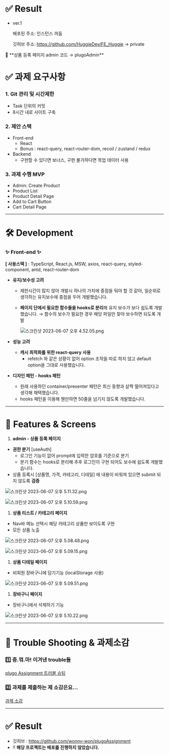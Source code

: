# ✅ Result

- ver.1
    
    배포된 주소: 인스턴스 꺼둠
    
    깃허브 주소: https://github.com/HuggieDev/FE_Huggie  →  private
    

<aside>
📌 **상품 등록 페이지 admin 코드
→ plugoAdmin**

</aside>

# ✅ 과제 요구사항

### 1. Git 관리 및 시간제한

- Task 단위의 커밋
- 8시간 내로 사이트 구축

### 2. 제안 스택

- Front-end
    - React
    - Bonus : react-query, react-router-dom, recoil / zustand / redux
- Backend
    - 구현할 수 있다면 보너스, 구현 불가하다면 목업 데이터 사용

### 3. 과제 수행 MVP

- Admin: Create Product
- Product List
- Product Detail Page
- Add to Cart Button
- Cart Detail Page

---

# 🛠 Development

### ✨ Front-end ✨

**[ 사용스택 ]** : TypeScript, React.js, MSW, axios, react-query, styled-component, antd, react-router-dom

- **유지/보수성 고려**
    - 제한시간이 많지 않아 개발시 하나의 가치에 중점을 둬야 할 것 같아, 일순위로 생각하는 유지보수에 중점을 두어 개발했습니다.
    - **페이지 단에서 필요한 함수들을 hooks로 분리**해 유지 보수가 보다 쉽도록 개발했습니다.
    → 함수의 보수가 필요한 경우 해당 파일만 찾아 보수하면 되도록 개발
        
        ![스크린샷 2023-06-07 오후 4.52.05.png](https://s3-us-west-2.amazonaws.com/secure.notion-static.com/cd0bf54b-b94d-4263-aa91-7a1972122497/%E1%84%89%E1%85%B3%E1%84%8F%E1%85%B3%E1%84%85%E1%85%B5%E1%86%AB%E1%84%89%E1%85%A3%E1%86%BA_2023-06-07_%E1%84%8B%E1%85%A9%E1%84%92%E1%85%AE_4.52.05.png)
        

- **성능 고려**
    - **캐시 최적화를 위한 react-query 사용**
        - refetch 와 같은 상황이 없어 option 조작을 따로 하지 않고 default option을 그대로 사용했습니다.
- **디자인 패턴 - hooks 패턴**
    - 원래 사용하던 container/presenter 패턴은 최신 동향과 살짝 떨어져있다고 생각해 채택했습니다.
    - hooks 패턴을 이용해 웬만하면 50줄을 넘기지 않도록 개발했습니다.

---

# 📱 Features & Screens

1. **admin - 상품 등록 페이지**
- **권한 분기** [useAuth]
    - 로그인 기능이 없어 prompt에 입력한 암호를 기준으로 분기
    - 분기 함수는 hooks로 분리해 추후 로그인이 구현 되어도 보수에 쉽도록 개발했습니다.
- 상품 등록시 [상품명, 가격, 카테고리, 디테일] 에 내용이 비워져 있으면 submit 되지 않도록 **검증**

![스크린샷 2023-06-07 오후 5.11.32.png](https://s3-us-west-2.amazonaws.com/secure.notion-static.com/851c8160-7a30-48d6-901e-24df8a8758b5/%E1%84%89%E1%85%B3%E1%84%8F%E1%85%B3%E1%84%85%E1%85%B5%E1%86%AB%E1%84%89%E1%85%A3%E1%86%BA_2023-06-07_%E1%84%8B%E1%85%A9%E1%84%92%E1%85%AE_5.11.32.png)

![스크린샷 2023-06-07 오후 5.10.59.png](https://s3-us-west-2.amazonaws.com/secure.notion-static.com/818f7dc9-d8b1-4546-8196-c122706a955e/%E1%84%89%E1%85%B3%E1%84%8F%E1%85%B3%E1%84%85%E1%85%B5%E1%86%AB%E1%84%89%E1%85%A3%E1%86%BA_2023-06-07_%E1%84%8B%E1%85%A9%E1%84%92%E1%85%AE_5.10.59.png)

1. **상품 리스트 / 카테고리 페이지**
- Nav바 메뉴 선택시 해당 카테고리 상품만 보이도록 구현
- 모든 상품 노출

![스크린샷 2023-06-07 오후 5.08.48.png](https://s3-us-west-2.amazonaws.com/secure.notion-static.com/9f1e1ccd-1be5-4be5-9f6a-907de1462a8c/%E1%84%89%E1%85%B3%E1%84%8F%E1%85%B3%E1%84%85%E1%85%B5%E1%86%AB%E1%84%89%E1%85%A3%E1%86%BA_2023-06-07_%E1%84%8B%E1%85%A9%E1%84%92%E1%85%AE_5.08.48.png)

![스크린샷 2023-06-07 오후 5.09.15.png](https://s3-us-west-2.amazonaws.com/secure.notion-static.com/9b8fd2df-7886-4dc0-bb0f-be8d9694d679/%E1%84%89%E1%85%B3%E1%84%8F%E1%85%B3%E1%84%85%E1%85%B5%E1%86%AB%E1%84%89%E1%85%A3%E1%86%BA_2023-06-07_%E1%84%8B%E1%85%A9%E1%84%92%E1%85%AE_5.09.15.png)

1. **상품 디테일 페이지**
- 비회원 장바구니에 담기기능 (localStorage 사용)

![스크린샷 2023-06-07 오후 5.09.51.png](https://s3-us-west-2.amazonaws.com/secure.notion-static.com/56702aec-34c1-4b2c-aea6-7f865e4904c2/%E1%84%89%E1%85%B3%E1%84%8F%E1%85%B3%E1%84%85%E1%85%B5%E1%86%AB%E1%84%89%E1%85%A3%E1%86%BA_2023-06-07_%E1%84%8B%E1%85%A9%E1%84%92%E1%85%AE_5.09.51.png)

1. **장바구니 페이지**
- 장바구니에서 삭제하기 기능

![스크린샷 2023-06-07 오후 5.10.22.png](https://s3-us-west-2.amazonaws.com/secure.notion-static.com/ab396a69-7d02-430a-b59c-f0404ea68347/%E1%84%89%E1%85%B3%E1%84%8F%E1%85%B3%E1%84%85%E1%85%B5%E1%86%AB%E1%84%89%E1%85%A3%E1%86%BA_2023-06-07_%E1%84%8B%E1%85%A9%E1%84%92%E1%85%AE_5.10.22.png)

---

# 🏹 Trouble Shooting & 과제소감

### 1️⃣ 중.꺾.마! 이겨낸 trouble들

[plugo Assignment 트러블 슈팅](https://www.notion.so/plugo-Assignment-1b20a3aed0cd4a16b39968ee5d9d6c67?pvs=21)

### 2️⃣ 과제를 제출하는 제 소감은요…

[과제 소감](https://www.notion.so/2df8a13978d34e478ff132f465372f54?pvs=21)

---

# ✅ Result

- 깃허브 : https://github.com/wonny-won/plugoAssignment
- ‼️ **해당 프로젝트는 배포를 진행하지 않았습니다.**
